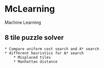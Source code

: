 # McLearning

Machine Learning

## 8 tile puzzle solver
    * Compare uniform cost search and A* search
    * different heuristics for A* search
        * Misplaced tiles
        * Manhattan distance

        

